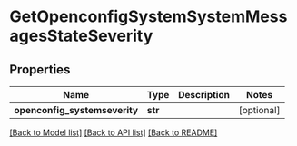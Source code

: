 # GetOpenconfigSystemSystemMessagesStateSeverity

## Properties
Name | Type | Description | Notes
------------ | ------------- | ------------- | -------------
**openconfig_systemseverity** | **str** |  | [optional] 

[[Back to Model list]](../README.md#documentation-for-models) [[Back to API list]](../README.md#documentation-for-api-endpoints) [[Back to README]](../README.md)


